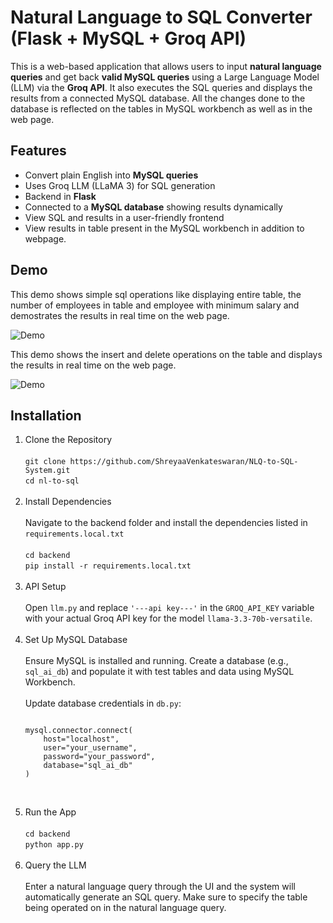    # Natural Language to SQL Converter (Flask + MySQL + Groq API)

This is a web-based application that allows users to input **natural language queries** and get back **valid MySQL queries** using a Large Language Model (LLM) via the **Groq API**. It also executes the SQL queries and displays the results from a connected MySQL database. All the changes done to the database is reflected on the tables in MySQL workbench as well as in the web page. 


##  Features

-  Convert plain English into **MySQL queries**
-  Uses Groq LLM (LLaMA 3) for SQL generation
-  Backend in **Flask**
-  Connected to a **MySQL database** showing results dynamically
-  View SQL and results in a user-friendly frontend
-  View results in table present in the MySQL workbench in addition to webpage.


##  Demo
This demo shows simple sql operations like displaying entire table, the number of employees in table and employee with minimum salary and demostrates the results in real time on the web page.

![Demo](./assets/demo.gif)

This demo shows the insert and delete operations on the table and displays the results in real time on the web page.

![Demo](./assets/demo2.gif)

##  Installation

<ol>
  <li>
    Clone the Repository  
    <br><br>
    <code>git clone https://github.com/ShreyaaVenkateswaran/NLQ-to-SQL-System.git</code><br>
    <code>cd nl-to-sql</code>
  </li>

  <br>

  <li>
    Install Dependencies  
    <br><br>
    Navigate to the backend folder and install the dependencies listed in <code>requirements.local.txt</code>  
    <br><br>
    <code>cd backend</code><br>
    <code>pip install -r requirements.local.txt</code>
  </li>

  <br>

  <li>
    API Setup  
    <br><br>
    Open <code>llm.py</code> and replace <code>'---api key---'</code> in the <code>GROQ_API_KEY</code> variable with your actual Groq API key for the model <code>llama-3.3-70b-versatile</code>.
  </li>

  <br>

  <li>
    Set Up MySQL Database  
    <br><br>
    Ensure MySQL is installed and running. Create a database (e.g., <code>sql_ai_db</code>) and populate it with test tables and data using MySQL Workbench.<br><br>
    Update database credentials in <code>db.py</code>:
    <pre><code>
mysql.connector.connect(
    host="localhost",
    user="your_username",
    password="your_password",
    database="sql_ai_db"
)
    </code></pre>
  </li>

  <br>

  <li>
    Run the App  
    <br><br>
    <code>cd backend</code><br>
    <code>python app.py</code>
  </li>

  <br>

  <li>
    Query the LLM  
    <br><br>
    Enter a natural language query through the UI and the system will automatically generate an SQL query. Make sure to specify the table being operated on in the natural language query.
  </li>
</ol>




  
